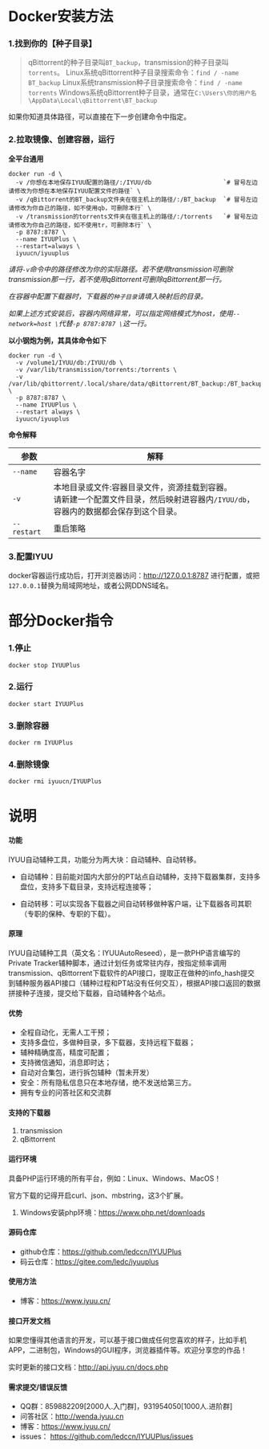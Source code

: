 # Docker安装方法

### 1.找到你的【种子目录】

> qBittorrent的种子目录叫`BT_backup`，transmission的种子目录叫`torrents`。
> Linux系统qBittorrent种子目录搜索命令：`find / -name BT_backup`
> Linux系统transmission种子目录搜索命令：`find / -name torrents`
> Windows系统qBittorrent种子目录，通常在`C:\Users\你的用户名\AppData\Local\qBittorrent\BT_backup`

如果你知道具体路径，可以直接在下一步创建命令中指定。

### 2.拉取镜像、创建容器，运行

**全平台通用**

```
docker run -d \
  -v /你想在本地保存IYUU配置的路径/:/IYUU/db                    `# 冒号左边请修改为你想在本地保存IYUU配置文件的路径` \
  -v /qBittorrent的BT_backup文件夹在宿主机上的路径/:/BT_backup  `# 冒号左边请修改为你自己的路径，如不使用qb，可删除本行` \
  -v /transmission的torrents文件夹在宿主机上的路径/:/torrents   `# 冒号左边请修改为你自己的路径，如不使用tr，可删除本行` \
  -p 8787:8787 \
  --name IYUUPlus \
  --restart=always \
  iyuucn/iyuuplus
```

*请将`-v`命令中的路径修改为你的实际路径。若不使用transmission可删除transmission那一行，若不使用qBittorrent可删除qBittorrent那一行。*

*在容器中配置下载器时，下载器的`种子目录`请填入映射后的目录。*

*如果上述方式安装后，容器内网络异常，可以指定网络模式为host，使用`--network=host \`代替`-p 8787:8787 \`这一行。*

**以小钢炮为例，其具体命令如下**

```
docker run -d \
  -v /volume1/IYUU/db:/IYUU/db \
  -v /var/lib/transmission/torrents:/torrents \
  -v /var/lib/qbittorrent/.local/share/data/qBittorrent/BT_backup:/BT_backup \
  -p 8787:8787 \
  --name IYUUPlus \
  --restart always \
  iyuucn/iyuuplus
```

**命令解释**

| 参数        | 解释                                                         |
| ----------- | ------------------------------------------------------------ |
| `--name`    | 容器名字                                                     |
| `-v`        | 本地目录或文件:容器目录文件，资源挂载到容器。<br />请新建一个配置文件目录，然后映射进容器内`/IYUU/db`，容器内的数据都会保存到这个目录。 |
| `--restart` | 重启策略                                                     |


### 3.配置IYUU
docker容器运行成功后，打开浏览器访问：http://127.0.0.1:8787 进行配置，或把`127.0.0.1`替换为局域网地址，或者公网DDNS域名。


# 部分Docker指令

### 1.停止

```
docker stop IYUUPlus
```

### 2.运行

```
docker start IYUUPlus
```

### 3.删除容器
```
docker rm IYUUPlus
```

### 4.删除镜像
```
docker rmi iyuucn/IYUUPlus
```

# 说明

#### 功能

IYUU自动辅种工具，功能分为两大块：自动辅种、自动转移。

- 自动辅种：目前能对国内大部分的PT站点自动辅种，支持下载器集群，支持多盘位，支持多下载目录，支持远程连接等；

- 自动转移：可以实现各下载器之间自动转移做种客户端，让下载器各司其职（专职的保种、专职的下载）。

#### 原理

IYUU自动辅种工具（英文名：IYUUAutoReseed），是一款PHP语言编写的Private Tracker辅种脚本，通过计划任务或常驻内存，按指定频率调用transmission、qBittorrent下载软件的API接口，提取正在做种的info_hash提交到辅种服务器API接口（辅种过程和PT站没有任何交互），根据API接口返回的数据拼接种子连接，提交给下载器，自动辅种各个站点。

#### 优势

 - 全程自动化，无需人工干预；
 - 支持多盘位，多做种目录，多下载器，支持远程下载器；
 - 辅种精确度高，精度可配置；
 - 支持微信通知，消息即时达；
 - 自动对合集包，进行拆包辅种（暂未开发）
 - 安全：所有隐私信息只在本地存储，绝不发送给第三方。
 - 拥有专业的问答社区和交流群

#### 支持的下载器

  1. transmission
  2. qBittorrent

#### 运行环境

具备PHP运行环境的所有平台，例如：Linux、Windows、MacOS！

官方下载的记得开启curl、json、mbstring，这3个扩展。

  1. Windows安装php环境：https://www.php.net/downloads

#### 源码仓库

 - github仓库：https://github.com/ledccn/IYUUPlus
 - 码云仓库：https://gitee.com/ledc/iyuuplus


#### 使用方法

- 博客：https://www.iyuu.cn/

#### 接口开发文档

如果您懂得其他语言的开发，可以基于接口做成任何您喜欢的样子，比如手机APP，二进制包，Windows的GUI程序，浏览器插件等。欢迎分享您的作品！

实时更新的接口文档：http://api.iyuu.cn/docs.php


#### 需求提交/错误反馈

 - QQ群：859882209[2000人.入门群]，931954050[1000人.进阶群]
 - 问答社区：http://wenda.iyuu.cn
 - 博客：https://www.iyuu.cn/
 - issues： https://github.com/ledccn/IYUUPlus/issues 